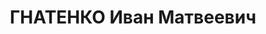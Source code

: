 ---
title: ГНАТЕНКО Иван Матвеевич
description: "Род. в 1897, Украина, г. Одесса, русский, обр.: высшее, член ВКП(б)\
  \ с 1919. Проживал: Украинская ССР, Свердловская обл., г. Надеждинск, Загородка,\
  \ 1, кв. 1 [??? проверить]. Инженер-дизелист, Надежденский метзавод Главспецстали,\
  \ нач. отд. Капстроительства \n  Арестован 22.08.1937. Обв. по ст. 58-7-11 (\"участник\
  \ контрреволюциооной троцкистской организации, проводил вредительскую работу\").\
  \ Приговор: ВК ВС СССР, 31.10.1937 – ВМН. Расстрелян 01.11.1937, г.Киев. \n  Реабилитирован\
  \ 24.03.1956"
---